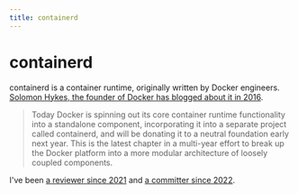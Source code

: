 ```yaml
---
title: containerd
---
```

# containerd

containerd is a container runtime, originally written by Docker engineers.
[Solomon Hykes, the founder of Docker has blogged about it in 2016](https://www.docker.com/blog/introducing-containerd/).

> Today Docker is spinning out its core container runtime functionality into a standalone component,
> incorporating it into a separate project called containerd, and will be donating it to
> a neutral foundation early next year. This is the latest chapter in a multi-year effort to break up
> the Docker platform into a more modular architecture of loosely coupled components.


I've been [a reviewer since 2021](https://github.com/containerd/project/pull/62) and
[a committer since 2022](https://github.com/containerd/project/pull/84).
